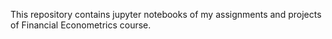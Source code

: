 This repository contains jupyter notebooks of my assignments and projects of Financial Econometrics course.
